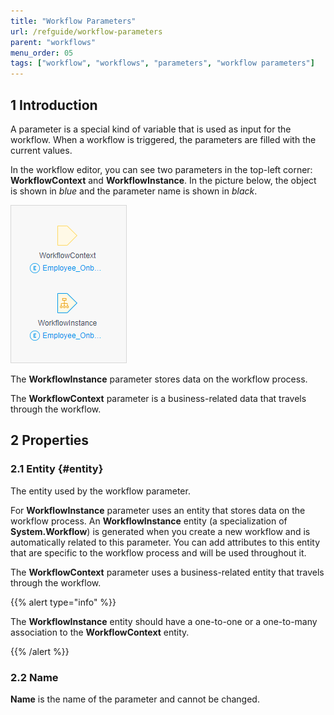 ```yaml
---
title: "Workflow Parameters"
url: /refguide/workflow-parameters
parent: "workflows"
menu_order: 05
tags: ["workflow", "workflows", "parameters", "workflow parameters"]
---
```


## 1 Introduction

A parameter is a special kind of variable that is used as input for the workflow. When a workflow is triggered, the parameters are filled with the current values.

In the workflow editor, you can see two parameters in the top-left corner: **WorkflowContext** and **WorkflowInstance**. In the picture below, the object is shown in *blue* and the parameter name is shown in *black*.

![](attachments/workflow-parameters/workflow-parameters.png)

The **WorkflowInstance** parameter stores data on the workflow process. 

The **WorkflowContext** parameter is a business-related data that travels through the workflow. 

## 2 Properties

### 2.1 Entity {#entity}

The entity used by the workflow parameter. 

For **WorkflowInstance** parameter uses an entity that stores data on the workflow process. An **WorkflowInstance** entity (a specialization of **System.Workflow**) is generated when you create a new workflow and is automatically related to this parameter. You can add attributes to this entity that are specific to the workflow process and will be used throughout it. 

The **WorkflowContext** parameter uses a business-related entity that travels through the workflow. 

{{% alert type="info" %}}

The **WorkflowInstance** entity should have a one-to-one or a one-to-many association to the **WorkflowContext** entity. 

{{% /alert %}}

### 2.2 Name

**Name** is the name of the parameter and cannot be changed. 



